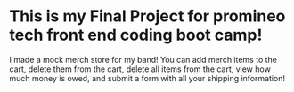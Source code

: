 # This is my Final Project for promineo tech front end coding boot camp!

I made a mock merch store for my band! You can add merch items to the cart, delete them from the cart, delete all items from the cart, view how much money is owed, and submit a form with all your shipping information!
